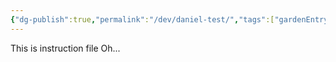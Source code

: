 ```yaml
---
{"dg-publish":true,"permalink":"/dev/daniel-test/","tags":["gardenEntry"]}
---
```


This is instruction file
Oh...